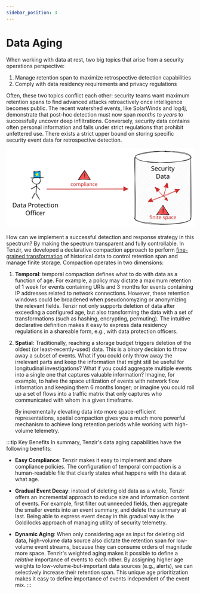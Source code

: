 ```yaml
---
sidebar_position: 3
---
```


# Data Aging

When working with data at rest, two big topics that arise from a security
operations perspective:

1. Manage retention span to maximize retrospective detection capabilities
2. Comply with data residency requirements and privacy regulations

Often, these two topics conflict each other: security teams want maximum
retention spans to find advanced attacks retroactively once intelligence becomes
public. The recent watershed events, like SolarWinds and log4j, demonstrate that
post-hoc detection must now span *months to years* to successfully uncover deep
infiltrations. Conversely, security data contains often personal information and
falls under strict regulations that prohibit unfettered use. There exists a
strict upper bound on storing specific security event data for retrospective
detection.

![Data Constraints](data-constraints.excalidraw.svg)

How can we implement a successful detection and response strategy in
this spectrum? By making the spectrum transparent and fully controllable. In
Tenzir, we developed a declarative compaction approach to perform [fine-grained
transformation](../../use/transform/README.md) of historical data to control
retention span and manage finite storage. Compaction operates in two dimensions:

1. **Temporal**: temporal compaction defines what to do with data as a function
   of age. For example, a policy may dictate a maximum retention of 1 week for
   events containing URIs and 3 months for events containing IP addresses
   related to network connections. However, these retention windows could be
   broadened when pseudonomyzing or anonymizing the relevant fields. Tenzir not
   only supports deletion of data after exceeding a configured age, but also
   transforming the data with a set of transformations (such as hashing,
   encrypting, permuting). The intuitive declarative definition makes it easy to
   express data residency regulations in a shareable form, e.g., with data
   protection officers.

2. **Spatial**: Traditionally, reaching a storage budget triggers deletion of
   the oldest (or least-recently-used) data. This is a binary decision to throw
   away a subset of events. What if you could only throw away the irrelevant
   parts and keep the information that might still be useful for longitudinal
   investigations? What if you could aggregate multiple events into a single
   one that captures valuable information? Imagine, for example, to halve the
   space utilization of events with network flow information and keeping them 6
   months longer; or imagine you could roll up a set of flows into a traffic
   matrix that only captures who communicated with whom in a given timeframe.

   By incrementally elevating data into more space-efficient representations,
   spatial compaction gives you a much more powerful mechanism to achieve long
   retention periods while working with high-volume telemetry.

:::tip Key Benefits
In summary, Tenzir's data aging capabilities have the following benefits:

- **Easy Compliance**: Tenzir makes it easy to implement and share compliance
  policies. The configuration of temporal compaction is a human-readable file
  that clearly states what happens with the data at what age.

- **Gradual Event Decay**: instead of deleting old data as a whole, Tenzir
  offers an incremental approach to reduce size and information content of
  events. For example, first filter out unneeded fields, then aggregate the
  smaller events into an event summary, and delete the summary at last. Being
  able to express event decay in this gradual way is the Goldilocks approach of
  managing utility of security telemetry.

- **Dynamic Aging**: When only considering age as input for deleting old data,
  high-volume data source also dictate the retention span for low-volume event
  streams, because they can consume orders of magnitude more space. Tenzir's
  weighted aging makes it possible to define a *relative* importance of events
  to each other. By assigning higher age weights to low-volume-but-important
  data sources (e.g., alerts), we can selectively increase their retention span.
  This unique age prioritization makes it easy to define importance of events
  independent of the event mix.
:::

